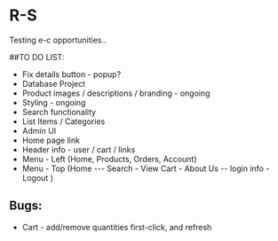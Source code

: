 # R-S
Testing e-c opportunities..

##TO DO LIST:
* Fix details button - popup?
* Database Project
* Product images / descriptions / branding - ongoing
* Styling - ongoing
* Search functionality
* List Items / Categories
* Admin UI
* Home page link
* Header info - user / cart / links
* Menu - Left (Home, Products, Orders, Account)
* Menu - Top (Home ---  Search -  View Cart  - About Us -- login info - Logout )


## Bugs:

* Cart - add/remove quantities first-click, and refresh
